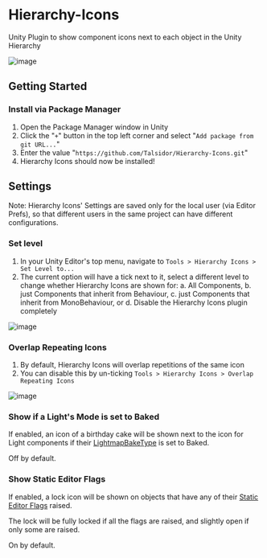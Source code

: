 # Hierarchy-Icons
Unity Plugin to show component icons next to each object in the Unity Hierarchy

![image](https://github.com/user-attachments/assets/32675223-628b-43cd-a041-f47fcd1e3606)

## Getting Started

### Install via Package Manager

1. Open the Package Manager window in Unity
2. Click the "`+`" button in the top left corner and select "`Add package from git URL...`"
3. Enter the value "`https://github.com/Talsidor/Hierarchy-Icons.git`"
4. Hierarchy Icons should now be installed!

## Settings

Note: Hierarchy Icons' Settings are saved only for the local user (via Editor Prefs), so that different users in the same project can have different configurations.

### Set level

1. In your Unity Editor's top menu, navigate to `Tools > Hierarchy Icons > Set Level to...`
2. The current option will have a tick next to it, select a different level to change whether Hierarchy Icons are shown for:
  a. All Components,
  b. just Components that inherit from Behaviour,
  c. just Components that inherit from MonoBehaviour, or
  d. Disable the Hierarchy Icons plugin completely

![image](https://github.com/user-attachments/assets/db9e805c-16e1-4a16-bb76-f58ed8e18667)

### Overlap Repeating Icons

1. By default, Hierarchy Icons will overlap repetitions of the same icon
2. You can disable this by un-ticking `Tools > Hierarchy Icons > Overlap Repeating Icons`

![image](https://github.com/user-attachments/assets/b01d25e2-1845-4a19-a5c2-8d4385e57931)

### Show if a Light's Mode is set to Baked

If enabled, an icon of a birthday cake will be shown next to the icon for Light components if their [LightmapBakeType](https://docs.unity3d.com/ScriptReference/Light-lightmapBakeType.html) is set to Baked.

Off by default.

### Show Static Editor Flags

If enabled, a lock icon will be shown on objects that have any of their [Static Editor Flags](https://docs.unity3d.com/ScriptReference/StaticEditorFlags.html) raised.

The lock will be fully locked if all the flags are raised, and slightly open if only some are raised.

On by default.
